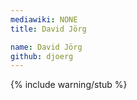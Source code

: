 ```yaml
---
mediawiki: NONE
title: David Jörg

name: David Jörg
github: djoerg
---
```


{% include warning/stub %}
